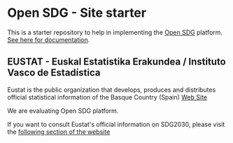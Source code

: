 # Open SDG - Site starter

This is a starter repository to help in implementing the [Open SDG](https://github.com/open-sdg/open-sdg) platform. [See here for documentation](https://open-sdg.readthedocs.io).




## EUSTAT - Euskal Estatistika Erakundea / Instituto Vasco de Estadística

Eustat is the public organization that develops, produces and distributes official statistical information of the Basque Country (Spain)
[Web Site](https://en.eustat.eus/indice.html)

We are evaluating Open SDG platform.

If you want to consult Eustat's official information on SDG2030, please visit the [following section of the website](https://en.eustat.eus/indicators/sdg.html)




